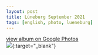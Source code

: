 ```yaml
---
layout: post
title: Lüneburg September 2021
tags: [english, photo, lueneburg]
---
```

[view album on Google Photos  
![](https://lh3.googleusercontent.com/pw/AM-JKLUQSiSgy2--uqCT0-gTwuASdMAh6NW6R3E3Tqdm37tdOuUQJ9V7DDh1OPIhPaYpsiaFqj1L4YzGwLEJ0i0FgaAbgGC6RtqJCnS0GQ45hhiA-pTLMZmE1RiX7nHopLQwiPlptPc2Sn1M3GxBUMwOYso=w400)](https://photos.app.goo.gl/UZszxBH953e87MHD9){:target="_blank"}